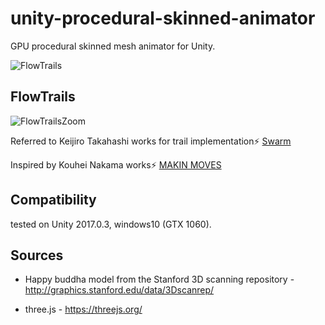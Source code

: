 unity-procedural-skinned-animator
=====================

GPU procedural skinned mesh animator for Unity.

![FlowTrails](https://raw.githubusercontent.com/mattatz/unity-procedural-skinned-animator/master/Captures/FlowTrails.gif)

## FlowTrails

![FlowTrailsZoom](https://raw.githubusercontent.com/mattatz/unity-procedural-skinned-animator/master/Captures/FlowTrailsZoom.gif)

Referred to Keijiro Takahashi works for trail implementation⚡️ [Swarm](https://github.com/keijiro/Swarm)

Inspired by Kouhei Nakama works⚡️ [MAKIN MOVES](http://kouheinakama.com/makin-moves/)

## Compatibility

tested on Unity 2017.0.3, windows10 (GTX 1060).

## Sources

- Happy buddha model from the Stanford 3D scanning repository - http://graphics.stanford.edu/data/3Dscanrep/

- three.js - https://threejs.org/

